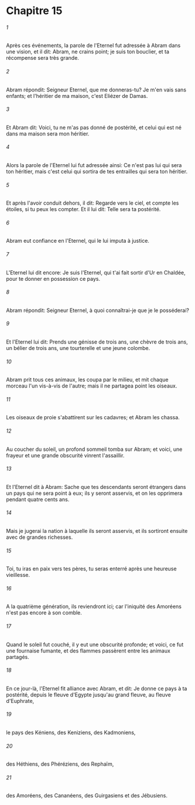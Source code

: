 # Chapitre 15

###### 1
Après ces événements, la parole de l'Eternel fut adressée à Abram dans une vision, et il dit: Abram, ne crains point; je suis ton bouclier, et ta récompense sera très grande.
###### 2
Abram répondit: Seigneur Eternel, que me donneras-tu? Je m'en vais sans enfants; et l'héritier de ma maison, c'est Eliézer de Damas.
###### 3
Et Abram dit: Voici, tu ne m'as pas donné de postérité, et celui qui est né dans ma maison sera mon héritier.
###### 4
Alors la parole de l'Eternel lui fut adressée ainsi: Ce n'est pas lui qui sera ton héritier, mais c'est celui qui sortira de tes entrailles qui sera ton héritier.
###### 5
Et après l'avoir conduit dehors, il dit: Regarde vers le ciel, et compte les étoiles, si tu peux les compter. Et il lui dit: Telle sera ta postérité.
###### 6
Abram eut confiance en l'Eternel, qui le lui imputa à justice.
###### 7
L'Eternel lui dit encore: Je suis l'Eternel, qui t'ai fait sortir d'Ur en Chaldée, pour te donner en possession ce pays.
###### 8
Abram répondit: Seigneur Eternel, à quoi connaîtrai-je que je le posséderai?
###### 9
Et l'Eternel lui dit: Prends une génisse de trois ans, une chèvre de trois ans, un bélier de trois ans, une tourterelle et une jeune colombe.
###### 10
Abram prit tous ces animaux, les coupa par le milieu, et mit chaque morceau l'un vis-à-vis de l'autre; mais il ne partagea point les oiseaux.
###### 11
Les oiseaux de proie s'abattirent sur les cadavres; et Abram les chassa.
###### 12
Au coucher du soleil, un profond sommeil tomba sur Abram; et voici, une frayeur et une grande obscurité vinrent l'assaillir.
###### 13
Et l'Eternel dit à Abram: Sache que tes descendants seront étrangers dans un pays qui ne sera point à eux; ils y seront asservis, et on les opprimera pendant quatre cents ans.
###### 14
Mais je jugerai la nation à laquelle ils seront asservis, et ils sortiront ensuite avec de grandes richesses.
###### 15
Toi, tu iras en paix vers tes pères, tu seras enterré après une heureuse vieillesse.
###### 16
A la quatrième génération, ils reviendront ici; car l'iniquité des Amoréens n'est pas encore à son comble.
###### 17
Quand le soleil fut couché, il y eut une obscurité profonde; et voici, ce fut une fournaise fumante, et des flammes passèrent entre les animaux partagés.
###### 18
En ce jour-là, l'Eternel fit alliance avec Abram, et dit: Je donne ce pays à ta postérité, depuis le fleuve d'Egypte jusqu'au grand fleuve, au fleuve d'Euphrate,
###### 19
le pays des Kéniens, des Keniziens, des Kadmoniens,
###### 20
des Héthiens, des Phéréziens, des Rephaïm,
###### 21
des Amoréens, des Cananéens, des Guirgasiens et des Jébusiens.
